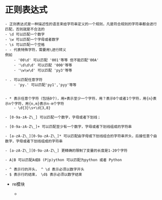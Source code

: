 # 正则表达式
    - 正则表达式是一种描述性的语言来给字符串定义的一个规则，凡是符合规则的字符串都会进行匹配，否则就是不合法的
    - \d 可以匹配一个数字
    - \w 可以匹配一个字母或者数字
    - \s 可以匹配一个空格
    - - 代表特殊字符，需要用\进行转义
    例如
        - '00\d' 可以匹配 '001'等等 但不能匹配'00A'
        - '\d\d\d' 可以匹配 '000'等等
        - '\w\w\d' 可以匹配 'py3'等等

    - . 可以匹配任意字符
        - 'py.' 可以匹配'py1','pyy'等等


    - * 表示任意个字符（包括0个），用+表示至少一个字符，用？表示0个或者1个字符，用{n}表示n个字符，用{n,m}表示n-m个字符
        - \d{3}\s+\d{3,8}

    - [0-9a-zA-Z\_] 可以匹配一个数字，字母或者下划线；

    - [0-9a-zA-Z\_]+ 可以匹配至少有一个数字，字母或者下划线组成的字符串

    - [a-zA-Z\_][0-9a-zA-Z\_]* 可以匹配由字母或下划线组合的字符串开头，后接任意个由数字，字母或者下划线组成的字符串

    - [a-zA-Z\_][0-9a-zA-Z\_] 更精确的限制了变量的长度是1-20个字符

    - A|B 可以匹配A或B (P|p)ython 可以匹配为python 或者 Python

    - ^ 表示行的开头， ^ \d 表示必须以数字开头
    - $ 表示行的结束， \d$ 表示必须以数字结束

- re模块

    -
